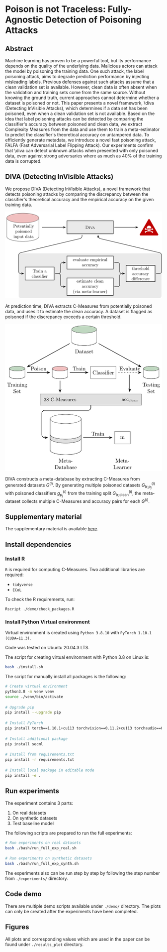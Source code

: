 # Poison is not Traceless: Fully-Agnostic Detection of Poisoning Attacks

## Abstract

Machine learning has proven to be a powerful tool, but its performance depends on the quality of the underlying data. Malicious actors can attack the model by poisoning the training data. One such attack, the label poisoning attack, aims to degrade prediction performance by injecting misleading labels. Previous defenses against such attacks assume that a clean validation set is available. However, clean data is often absent when the validation and training sets come from the same source. Without knowing the ground truth, current approaches cannot determine whether a dataset is poisoned or not. This paper presents a novel framework, \diva (Detecting InVisible Attacks), which determines if a data set has been poisoned, even when a clean validation set is not available. Based on the idea that label poisoning attacks can be detected by comparing the classifier's accuracy between poisoned and clean data, we extract Complexity Measures from the data and use them to train a meta-estimator to predict the classifier's theoretical accuracy on untampered data.
To efficiently generate metadata, we introduce a novel fast poisoning attack, FALFA (Fast Adversarial Label Flipping Attack). Our experiments confirm that \diva can detect unknown attacks when presented with only poisoned data, even against strong adversaries where as much as 40\% of the training data is corrupted.

## DIVA (Detecting InVisible Attacks)

We propose DIVA (Detecting InVisible Attacks), a novel framework that detects poisoning attacks by comparing the discrepancy between the classifier's theoretical accuracy and the empirical accuracy on the given training data.

<img src="diva01.png" alt="DIVA at prediction time" width="600"/>

At prediction time, DIVA extracts C-Measures from potentially poisoned data, and uses it to estimate the clean accuracy.
A dataset is flagged as poisoned if the discrepancy exceeds a certain threshold.

<img src="diva_full.svg" alt="DIVA framework" width="600"/>

DIVA constructs a meta-database by extracting C-Measures from generated datasets $G^{(i)}$. By generating multiple poisoned datasets $G^{(i)}_{\text{tr;}p_j}$ with poisoned classifiers $g^{(i)}_{p_j}$ from the training split $G^{(i)}_{\text{tr;clean}}$, the meta-dataset collects multiple C-Measures and accuracy pairs for each $G^{(i)}$.

## Supplementary material

The supplementary material is available [here](./SupplementaryMaterial.pdf).

## Install dependencies

### Install R

`R` is required for computing C-Measures. Two additional libraries are required:

- `tidyverse`
- `ECoL`

To check the R requirements, run:

```bash
Rscript ./demo/check_packages.R
```

### Install Python Virtual environment

Virtual environment is created using `Python 3.8.10` with `PyTorch 1.10.1 (CUDA=11.3)`.

Code was tested on Ubuntu 20.04.3 LTS.

The script for creating virtual environment with Python 3.8 on Linux is:

```bash
bash ./install.sh
```

The script for manually install all packages is the following:

```bash
# Create virtual environment
python3.8 -m venv venv
source ./venv/bin/activate

# Upgrade pip
pip install --upgrade pip

# Install PyTorch
pip install torch==1.10.1+cu113 torchvision==0.11.2+cu113 torchaudio==0.10.1+cu113 -f https://download.pytorch.org/whl/cu113/torch_stable.html

# Install additional package
pip install secml

# Install from requirements.txt
pip install -r requirements.txt

# Install local package in editable mode
pip install -e .
```

## Run experiments

The experiment contains 3 parts:

1. On real datasets
2. On synthetic datasets
3. Test baseline model

The following scripts are prepared to run the full experiments:

```bash
# Run experiments on real datasets
bash ./bash/run_full_exp_real.sh

# Run experiments on synthetic datasets
bash ./bash/run_full_exp_synth.sh
```

The experiments also can be run step by step by following the step number from `./experiments/` directory.

## Code demo

There are multiple demo scripts available under `./demo/` directory.
The plots can only be created after the experiments have been completed.

## Figures

All plots and corresponding values which are used in the paper can be found under `./results_plot` directory.
